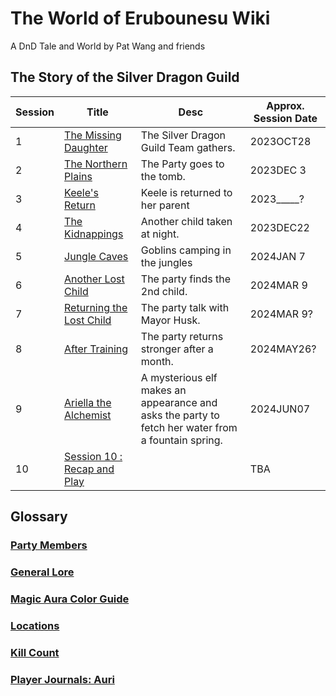 # The World of Erubounesu Wiki
A DnD Tale and World
by Pat Wang and friends

## The Story of the Silver Dragon Guild

Session | Title | Desc | Approx. Session Date
-- | -- | -- | --
1  | [The Missing Daughter](Session1.md) | The Silver Dragon Guild Team gathers.| 2023OCT28
2  | [The Northern Plains](Session2.md)      |The Party goes to the tomb. | 2023DEC 3
3  | [Keele's Return](Session3.md)           |Keele is returned to her parent | 2023_____?
4  | [The Kidnappings](Session4.md)          |Another child taken at night. | 2023DEC22
5  | [Jungle Caves](Session5.md)             |Goblins camping in the jungles | 2024JAN 7
6  | [Another Lost Child](Session6.md)       |The party finds the 2nd child. | 2024MAR 9
7  | [Returning the Lost Child](Session7.md) |The party talk with Mayor Husk. | 2024MAR 9?
8  | [After Training](Session8.md)           |The party returns stronger after a month.  | 2024MAY26?
9  | [Ariella the Alchemist](Session9.md)    |A mysterious elf makes an appearance and asks the party to fetch her water from a fountain spring. | 2024JUN07
10 | [Session 10 : Recap and Play](Session10.md)             | | TBA

## Glossary
### [Party Members](party-members.md)
### [General Lore](GeneralLore.md)
### [Magic Aura Color Guide](Magic-Color-Guide.md) 
### [Locations](Locations.md)
### [Kill Count](KillCount.md)
### [Player Journals: Auri](KillCount.md)
